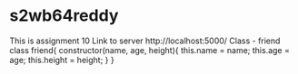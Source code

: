 # s2wb64reddy
This is assignment 10
Link to server http://localhost:5000/
Class - friend class friend{ constructor(name, age, height){
    this.name = name;
    this.age = age;
    this.height = height;
    }
    }
